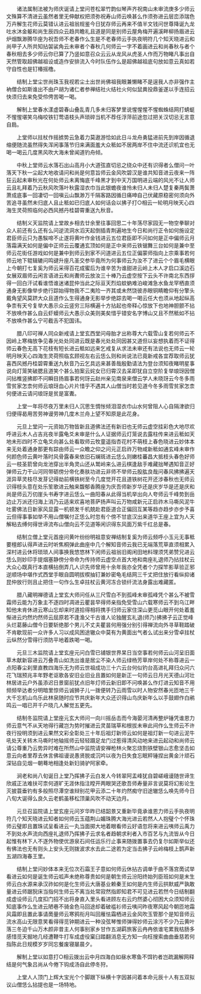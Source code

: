 <!-- { "loadSidebar": true } -->
　　诸法属制法被为师庆诞请上堂问苍松翠竹韵似琴声齐祝南山未审流庚多少师云文殊算不清进云虽然者里无伸献权把须弥祝寿山师云唤甚么作须弥进云层峦添瑞色万卉解生花师云莫错认进云祖翁规鉴今日犹存师云再来不值半文钱问世尊降诞九龙吐水沐金躯和尚生辰四众云趋共瞻礼且道是同是别师云屋角梅开遍溪畔柳扬眉进云炉烟飘渺腾华座为祝吾师不老春作么生是不老春师云手执夜明符几个知天晓进云和尚甲子人所共知拈袈裟角云未审者个春秋几何师云一字不着画进云和尚春秋与者个春秋相去多少师云你已算了乃竖如意召众云云从龙风从虎圣人作而万物睹凡事出自天然管取超佛越祖设或造作安排流入今时队伍作么是超佛越祖底句放如意云真如若守自性也是钉椿摇橹。

　　结制上堂尘世尚珠玉我视若尘土出世尚佛祖我眼兼懒睹不是逞我人亦非强作主衲僧合如斯谁出不由户胡为诸仁者参禅结社火结社火何似鼠粪投鼎釜遂以手连招云快须归去来免受伶俜苦喝一喝。

　　解制上堂春水漾虚碧春山叠乱青几多未归客梦里说惺惺惺不惺蜘蛛结网打蜻蜓不惺惺堪笑乌梅咬铁钉莺语枝头声琐碎当机不荐任浮萍前途忽过把关汉切忌无言意自扃。

　　上堂师以拄杖作摇掳势云急着力莫遨游恰如此日斗龙舟勇猛进前先到岸因循退缩便随流虽然得失浑闲事落节归来满面羞大众秪如不居两岸不住中流还识机宜也无喝一喝云几度黑风吹大海未曾闻道钓舟倾。

　　中秋上堂师云水落石出山高月小大道弦直切忌之绕众中还有识得者么僧问一叶落天下秋一尘起大地收请问和尚是何意旨师云金风吹碧汉是谁共知音进云夜来一阵狂云起未审秋光在何处师云未离悔底千峰黑才到中天万国明进云端的风光不让人师云且礼拜着乃云秋风吹落叶秋露湿衣巾当此银蟾夜谁怜未归人未归人楚复秦两鬓萧萧成底事一回凄切一回嗔云山飘渺万千隔客路因循日痛呻自己伏藏原稳密何须向外苦追寻虽然未归底人且止秪如已归底人如何话会以拂子打○相云一轮明月映天心四海生灵荷照临何必西风撼丹桂碧霄重送九秋音。

　　结制义天监院请上堂故乡相去廿余里往事回思二十年荡尽家园无一物空拳聊对众人前还有么还有么问逆流洞水滔天起倒插青荆遍地生今日和尚行正令如何施设定君臣师云只为愚騃啼不止遂将黄叶作金钱进云五位君臣即不问如何是正中偏师云月落霜满天如何是偏中正师云云覆通玄顶如何是正中来师云铁锯舞三台如何是兼中至师云花街任游戏如何是兼中到师云到家不问道进云五位正偏蒙师指向上宗乘事若何师云地下辊辑辘问鸣键升座凡圣交参毕竟所为何事师云为汝不了进云个个眉毛横眼上今朝打七复奚为师云采得百花成蜜后为谁辛苦为谁甜进云岭上木人才启口溪边石女展双眉师云闲言语进云和尚聻师云放汝三十棒乃云虚空按下云头不许南北东西拶得一回白汗试看谁悟谁迷诸昆仲当此之际亘天烈焰蚊蚋难泊峻滩急水鱼龙罕栖直须通身无影像举步绝行踪始得物我不二夷险一齐其或未然饶彼赤眼铜睛瞻仰有分擎头戴角望风莫跻大众且道作么生得通身无影举步绝踪去喝一喝云任大也须从地起纵高争柰有天兮复举大愚示众云竖穷三际横遍十方拈起也帝释心惊放下也地神胆颤不拈不放唤作甚么自云虾蟆师云大愚示众美则美矣惜乎错安名字博山又且不然秪如不拈不放唤作甚么宁可截舌不犯国讳。

　　腊八印可禅人同众新戒请上堂玄西堂问母胎才出称尊大六载雪山复若何师云不因岭上寒梅放争见春光处处同进云既是春光处处同因甚又道但以妄想执着而不证得师云春色无高下花枝有短长进云秪如远来乞戒复从求法未审还有法说也无师云一轮明月映天心四海生灵荷照临玄顾视左右云恁么则和尚说法已竟新戒各宜荐取师云犹喜西风撼丹桂碧霄重送九秋音乃云乞具远来甚善哉殷勤请法为登台须知夜睹明星事说向灯笼笑破腮且道笑个甚么拍案云姹女已归霄汉去呆即犹自立空阶复举琅玡因僧问拈椎竖拂即不问瞬目扬眉事若何玡云赵州亲见南泉来僧云学人未晓玡云今冬多雨雪贫家怎柰何师云琅玡血心片片惜乎不遇其人山僧当时若见道今冬多雨雪贫家怎柰何便进云请问琅玡是贫是富聻。

　　上堂一年将尽夜万里未归人沉思生惆怅倾泪湿衣巾山水何曾阻人心自隔津欲归归便得曷用苦劳神谩劳神几度木兰舟上望不知原是此花身。

　　元旦上堂问一元资始万物皆新且道佛法还有新旧也无师云虚空挂彩色大地尽欢呼进云木人占吉兆夜半露龟爻未审是什么人证据师云灯笼说去露柱传来进云秪如天地未形四时不立龟爻向甚么处看取师云牧童遥指杏花村不萌枝上春色晓进云妙体本来无处着通身那更有踪由师云一众瞻之仰之问元正启祚万物咸新秪如通玄峰未审作何颜色师云黄叶落时风骨露春来依旧石斓斑进云恁么则嫩桂蕃昌大抵枝头春色好师云一枝圣箭曾向龙池穿出半角灵山还从鹫岭来么进云棋逢敌手难藏拙琴遇知音正好弹师云力干山河同带砺傍分帝化奏肤功进云非师不举师云股肱良哉问春风拂拂遍天涯异草灵枝尽发芽记得劫前横铁树至今几度觉开花且道铁树花开还涉春秋也无师云识得枝头意在处乐笙歌进云触来馥郁香腾座为庆吾师新岁华还是庆岁华是还是庆和尚是师云万仞崖头书寿字进云恁么一曲阳春从此得当机举出向人夸师云千峰势到岳边止万派还归海上消乃云适来欢喜地菩萨扬声叫云万物咸新元正启祚木马嘶风泥牛吐雾佛法日新家风显露一机顿发千机兢赴君臣道合正偏回互某等趋亦趋步亦步予喜云但得事事如举不用山僧嘱付正恁么时忽有个傍不甘底汉出来道华王座上宜为人天解粘去缚何得世谛流布山僧向云不见道等闲识得东风面万紫千红总是春。

　　结制立僧上堂元首座问黄叶纷纷明祖意安禅结制复奚为师云频呼小玉元无事秪要檀郎认得声进云时听焦桐弹此曲座中几个解知音师云我已无端落荒草直须相累入深村进云休将琐琐人间事换我悠悠林下闲师云祖翁旧阁闲田地料理须凭弟赞兄进云恁么则妙印手提烟塞静傍分帝命为传持师云虚空点首大地和南座礼退师乃拈拄杖云大众心既真行本直横拈倒弄几人识先师曾用十余年我亦全凭者个力探竿影草验正邪逆顺场中堪作式西堂手眼自圆明拔楔抽钉兼妙密龟毛结网三千丈把住放行看纵抑诸昆仲放行则且止把住一句作么生卓拄杖云黄河冻合锁纤流法身露出难藏匿。

　　腊八藏明禅德请上堂玄大师问任从三尺雪白不到孤峰未审孤峰凭个甚么不被雪霜师云能为万象主不逐四时凋进云瞿昙早得师亲指免受雪山六载寒师云不到乌江畔知他未肯休进云寒山忘却来时道拾得相将携手归师云家住深山更觅山眼开何处着羞惭进云灼然灼然师云屈原若不逢渔父千古谁人论独醒玄礼退(师乃)拂拂子云正觉峰头烂葛藤山僧今日要斩绝那个男儿不丈夫瞿昙何用强分别引得禅流向外寻草鞋踏破不肯歇现前一众许多人习以成风困途辙众中莫有为黄面出气者么试出来分雪卓拄杖云纵然分雪得行须防平地着跌喝一喝。

　　元旦三木监院请上堂玄座元问白雪已铺银世界杲日当空事若何师云山河呈旧面草木献新容进云万叠青山如洗出谁是居尘不染人师云绿杨芳草岸何处不称尊进云一点阳春尘刹里直教四海乐无为师云世祖成功三十六云台何似钓台高进礼拜归众问六花飞瑞预兆丰年野老讴歌各安旧业旧业且置如何是新正一句师云日月光天德山河壮林居进云户外虽添迟日景窗前犹点旧年灯师云新旧即不问唤甚么作灯进云知音不用频频举达者分明暗里惊师云诚狮子儿一拨便转乃云雨雪以时人物安然春光匝地三千大千忘机山鸟乐此林泉随时应节共庆新年大众还识得山鸟庆新年么以手鼓翅作白鹇鸣云一唱已开千户晓几人解觉五更先。

　　结制冬监院请上堂座元玄大师问一向川摇岳击而今海晏河清再整炉锤凭谁恩力师云意气不从天地得行藏岂为势时摧进云灵苗瑞草和根拔未审此间作么生师云不许夜行投明须到进云果然文彩全彰处三十年后祖灯新师云如何是祖灯新一句进云泥牛吼处天关转木马嘶时地轴摇师云轻轻蹑足龙门过惹得清风动地来进云起动和尚师云请公尊重乃云势异时难在所然山中监院请安禅枪林火聚忘烧割铁壁银山志愈坚击如意云向者里荐去休言佛祖谩说愚贤脱或沉吟以夜为日失食忘眠秤锤捏出黄金汁顽石深钻自见烟一朝蓦地相逢处新妇骑驴阿家牵。

　　涧老和尚八旬诞日上堂乃挥拂子云白发人今转翠阿盂峰犹自碧嵯峨谩随世谛生欣戚正法难扶可柰何道旷无涯休指注瞠开两眼哭还歌吾师寿量非言说莫将幻影论生灭披蓑垂钓有多般照尽潭空谁辩别花甲云添二十年灼然痴守旧途辙恁么唤先师今日八旬大诞得么良久云老鹤虽移松顶巢风吹不动天边月。

　　元旦召监院请上堂玄座元问岁华昨已结韶景又重新毕竟承谁恩力师云手执夜明符几个知天晓进云知者如何师云玉蕴荆山媚珠腾大海光进云若然人人抱璧个个怀珠师云璧即且置珠试呈看进云一丸当面掷大地着眼看师云好语忽将来进云咦师云禹力不到处水声流向西座礼退师乃挥拂子云求名者趋朝求利者入市百艺与九流皆从今日起惟有林下人不逐外物使优游泉石间任运乐行止事来随拨置事去仍复尔如斯举似还有佛法也无有则头上安头无则拨波求水去此二途若为定当击拂子云岭梅枝上鹊声新五湖四海春王里。

　　结制上堂问妙体本来无位次石霜王子意如何师云休拈古调单于曲不落宫啇试举看进云如何是诞生师云呱声未绝称尊贵如何是朝生师云汾阳终始列臣班如何是末生师云白水源来承汉祚如何是化生师云大唐基业赖秦王如何是内生师云拱默威严孰敢量进云师踞猊床当指何生师云不离当处常寂然指即知君不可见进云若然今日结制翻成虚设师云几度扣门招不出将身直入里头看进顾左右云灼然婆心彻困大众须知师云知底事作么生进云陋巷不骑金色马回途却着破褴衫师云咦问昨夜寒风起今朝匝地霜风霜即且置此事请啇量师云寒鸦衔月叫回雁怯霜栖进云金风吹玉管那个是知音师云流水高山无限意笑看得得觅钟期进云一种没弦琴惟师弹得妙师云涂污不少乃云黄叶落三冬迫千山万木颜非昔主人何事别家乡甘作五湖羁旅客云冉冉依谁宅累我枯肠多感惜觅天掘地几经遭鞭牛打车成虚役窠臼踏翻消息无方知一向枉搜索曲曲垂慈若何指陈此日规模岁岁同忘餐废寝屡晨夕。

　　解制上堂以如意打○相云拨出云中月四海白如昼水寒鱼不饵钓者岂疏漏解网释结是何气象吕尚从今倦下钩成汤自此停冬狩。

　　上堂人人顶门上辉大宝光个个脚跟下纵横十字因甚问着本命元辰十人有五双拟议山僧恁么拈提也是一场特地。

